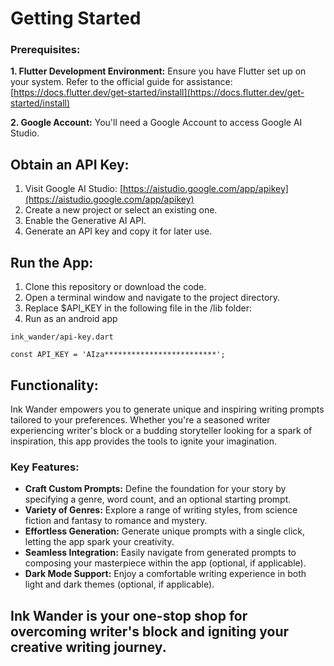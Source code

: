 # Getting Started

### Prerequisites:

**1. Flutter Development Environment:** Ensure you have Flutter set up on your system. Refer to the official guide for assistance: [https://docs.flutter.dev/get-started/install](https://docs.flutter.dev/get-started/install)

**2. Google Account:** You'll need a Google Account to access Google AI Studio.

## Obtain an API Key:

1. Visit Google AI Studio: [https://aistudio.google.com/app/apikey](https://aistudio.google.com/app/apikey)
2. Create a new project or select an existing one.
3. Enable the Generative AI API.
4. Generate an API key and copy it for later use.

## Run the App:

1. Clone this repository or download the code.
2. Open a terminal window and navigate to the project directory.
3. Replace $API_KEY in the following file in the /lib folder:
4. Run as an android app

```
ink_wander/api-key.dart

const API_KEY = 'AIza*************************';
```

## Functionality:

Ink Wander empowers you to generate unique and inspiring writing prompts tailored to your preferences. Whether you're a seasoned writer experiencing writer's block or a budding storyteller looking for a spark of inspiration, this app provides the tools to ignite your imagination.

### Key Features:

* **Craft Custom Prompts:** Define the foundation for your story by specifying a genre, word count, and an optional starting prompt.
* **Variety of Genres:** Explore a range of writing styles, from science fiction and fantasy to romance and mystery.
* **Effortless Generation:** Generate unique prompts with a single click, letting the app spark your creativity.
* **Seamless Integration:** Easily navigate from generated prompts to composing your masterpiece within the app (optional, if applicable).
* **Dark Mode Support:** Enjoy a comfortable writing experience in both light and dark themes (optional, if applicable).

## Ink Wander is your one-stop shop for overcoming writer's block and igniting your creative writing journey.
